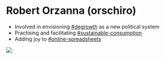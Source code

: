 # Robert Orzanna (orschiro)
- Involved in envisioning [#degrowth](https://degrowth.org/) as a new political system
- Practising and facilitating [#sustainable-consumption](http://scorai.org/)
- Adding joy to [#online-spreadsheets](https://www.sheetgo.com/)

[![](https://i.imgur.com/gr9ROWS.png)](https://www.linkedin.com/in/orschiro)
